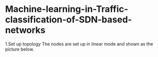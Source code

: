 # Machine-learning-in-Traffic-classification-of-SDN-based-networks

1.Set up topology
The nodes are set up in linear mode and shown as the picture below. 
